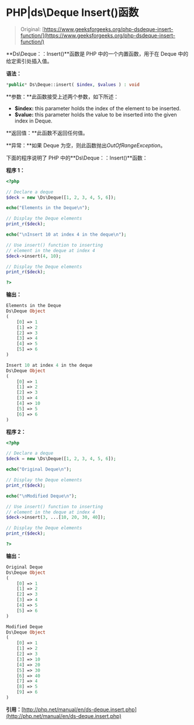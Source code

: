 # PHP|ds\Deque Insert()函数

> Original: [https://www.geeksforgeeks.org/php-dsdeque-insert-function/](https://www.geeksforgeeks.org/php-dsdeque-insert-function/)

**Ds\Deque：：Insert()**函数是 PHP 中的一个内置函数，用于在 Deque 中的给定索引处插入值。

**语法：**

```php
*public* Ds\Deque::insert( $index, $values ) : void

```

**参数：**此函数接受上述两个参数，如下所述：

*   **$index:** this parameter holds the index of the element to be inserted.
*   **$value:** this parameter holds the value to be inserted into the given index in Deque.

**返回值：**此函数不返回任何值。

**异常：**如果 Deque 为空，则此函数抛出*OutOfRangeException*。

下面的程序说明了 PHP 中的**Ds\Deque：：Insert()**函数：

**程序 1：**

```php
<?php

// Declare a deque
$deck = new \Ds\Deque([1, 2, 3, 4, 5, 6]);

echo("Elements in the Deque\n");

// Display the Deque elements
print_r($deck);

echo("\nInsert 10 at index 4 in the deque\n");

// Use insert() function to inserting
// element in the deque at index 4
$deck->insert(4, 10);

// Display the Deque elements
print_r($deck);

?>
```

**输出：**

```php
Elements in the Deque
Ds\Deque Object
(
    [0] => 1
    [1] => 2
    [2] => 3
    [3] => 4
    [4] => 5
    [5] => 6
)

Insert 10 at index 4 in the deque
Ds\Deque Object
(
    [0] => 1
    [1] => 2
    [2] => 3
    [3] => 4
    [4] => 10
    [5] => 5
    [6] => 6
)

```

**程序 2：**

```php
<?php

// Declare a deque
$deck = new \Ds\Deque([1, 2, 3, 4, 5, 6]);

echo("Original Deque\n");

// Display the Deque elements
print_r($deck);

echo("\nModified Deque\n");

// Use insert() function to inserting
// element in the deque at index 4
$deck->insert(3, ...[10, 20, 30, 40]);

// Display the Deque elements
print_r($deck);

?>
```

**输出：**

```php
Original Deque
Ds\Deque Object
(
    [0] => 1
    [1] => 2
    [2] => 3
    [3] => 4
    [4] => 5
    [5] => 6
)

Modified Deque
Ds\Deque Object
(
    [0] => 1
    [1] => 2
    [2] => 3
    [3] => 10
    [4] => 20
    [5] => 30
    [6] => 40
    [7] => 4
    [8] => 5
    [9] => 6
)

```

**引用：**[http://php.net/manual/en/ds-deque.insert.php](http://php.net/manual/en/ds-deque.insert.php)